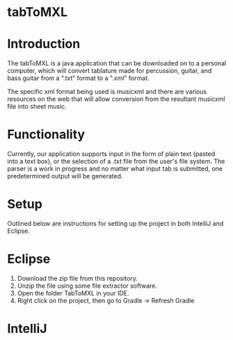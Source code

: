 # tabToMXL

# Introduction
The tabToMXL is a java application that can be downloaded on to a personal computer, which will convert tablature made for percussion, guitar, and bass guitar from a “.txt” format to a ".xml" format.

The specific xml format being used is musicxml and there are various resources on the web that will allow conversion from the resultant musicxml file into sheet music.

# Functionality
Currently, our application supports input in the form of plain text (pasted into a text box), or the selection of a .txt file from the user's file system.
The parser is a work in progress and no matter what input tab is submitted, one predetermined output will be generated.

# Setup
Outlined below are instructions for setting up the project in both IntelliJ and Eclipse.

  # Eclipse
  1. Download the zip file from this repository.
  2. Unzip the file using some file extractor software.
  3. Open the folder TabToMXL in your IDE.
  4. Right click on the project, then go to Gradle -> Refresh Gradle  
  
  # IntelliJ  

